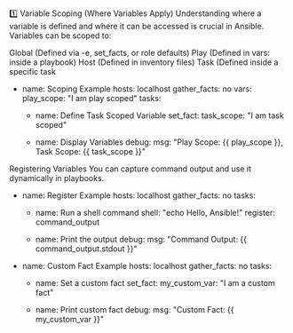 1️⃣ Variable Scoping (Where Variables Apply)
Understanding where a variable is defined and where it can be accessed is crucial in Ansible. Variables can be scoped to:

Global (Defined via -e, set_facts, or role defaults)
Play (Defined in vars: inside a playbook)
Host (Defined in inventory files)
Task (Defined inside a specific task


- name: Scoping Example
  hosts: localhost
  gather_facts: no
  vars:
    play_scope: "I am play scoped"
  tasks:
    - name: Define Task Scoped Variable
      set_fact:
        task_scope: "I am task scoped"
    
    - name: Display Variables
      debug:
        msg: "Play Scope: {{ play_scope }}, Task Scope: {{ task_scope }}"

Registering Variables
You can capture command output and use it dynamically in playbooks.

- name: Register Example
  hosts: localhost
  gather_facts: no
  tasks:
    - name: Run a shell command
      shell: "echo Hello, Ansible!"
      register: command_output
    
    - name: Print the output
      debug:
        msg: "Command Output: {{ command_output.stdout }}"


- name: Custom Fact Example
  hosts: localhost
  gather_facts: no
  tasks:
    - name: Set a custom fact
      set_fact:
        my_custom_var: "I am a custom fact"
    
    - name: Print custom fact
      debug:
        msg: "Custom Fact: {{ my_custom_var }}"
